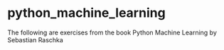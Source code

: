 # python_machine_learning
The following are exercises from the book Python Machine Learning by Sebastian Raschka
